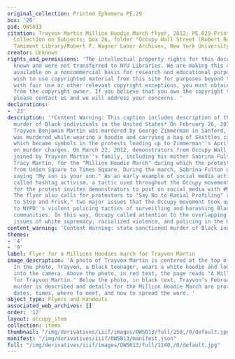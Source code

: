 ```yaml
---
original_collection: Printed Ephemera PE.29
box: '26'
pid: OWS013
citation: Trayvon Martin Million Hoodie March flyer, 2012; PE.029 Printed Ephemera
  Collection on Subjects; box 26, folder "Occupy Wall Street (Robert Reiss Donation)";
  Tamiment Library/Robert F. Wagner Labor Archives, New York University
creator: Unknown
rights_and_permisisons: 'The intellectual property rights for this document are not
  known and were not transferred to NYU Libraries. We are making this document publicly
  available on a noncommercial basis for research and educational purposes. If you
  wish to use copyrighted material from this site for purposes beyond those in accordance
  with fair use or other relevant copyright exceptions, you must obtain permission
  from the copyright owner. If you believe that you own the copyright to this document,
  please contact us and we will address your concerns. '
declarations:
- '23'
description: '*Content Warning: This caption includes description of the state sanctioned
  murder of Black individuals in the United States* On February 26, 2012, 17-year-old
  Trayvon Benjamin Martin was murdered by George Zimmerman in Sanford, Florida. Trayvon
  was murdered while wearing a hoodie and carrying a bag of Skittles candy—both of
  which became symbols in the protests leading up to Zimmerman''s April 11th indictment
  on murder charges. On March 22, 2012, demonstrators from Occupy Wall Street were
  joined by Trayvon Martin''s family, including his mother Sabrina Fulton and father
  Tracy Martin, for the "Million Hoodie March" during which the protesters marched
  from Union Square to Times Square. During the march, Sabrina Fulton gave a speech
  saying "My son is your son." As an early example of social media activism, also
  called hashtag activism, a tactic used throughout the Occupy movement, the flyer
  for the protest invites demonstrators to post on social media with #MillionHoodies.
  The flyer also calls for protestors to "Say No to Racial Profiling" and "Say No
  to Stop and Frisk," two major issues that the Occupy movement took up in response
  to NYPD''s violent policing tactics of surveilling and harassing Black and Brown
  communities. In this way, Occupy called attention to the overlapping and interconnected
  issues of white supremacy, racialized violence, and policing in the United States. '
content_warning: 'Content Warning: state sanctioned murder of Black individuals'
themes:
- '4'
- '9'
label: Flyer for a Millions Hoodies march for Trayvon Martin
image_description: 'A photo of Trayvon Martin is centered at the top of a white page.
  In the photo, Trayvon, a Black teenager, wears a white hoodie and looks directly
  into the camera. Above the photo, in red text, the page reads "A Million Hoodies
  for Trayvon Martin." Below the photo, in black text, Trayvon’s February 26th, 2012
  murder is described and details for the Million Hoodie March are provided including
  dates, times, where to meet, and how to spread the word. '
object_type: Flyers and Handouts
associated_web_archives: []
order: '12'
layout: occupy_item
collection: items
thumbnail: "/img/derivatives/iiif/images/OWS013/full/250,/0/default.jpg"
manifest: "/img/derivatives/iiif/OWS013/manifest.json"
full: "/img/derivatives/iiif/images/OWS013/full/1140,/0/default.jpg"
---
```

